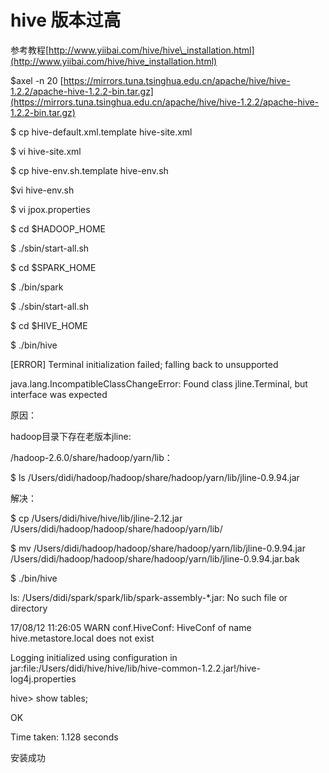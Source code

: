 # hive 版本过高

参考教程[http://www.yiibai.com/hive/hive\_installation.html](http://www.yiibai.com/hive/hive_installation.html)

$axel -n 20 [https://mirrors.tuna.tsinghua.edu.cn/apache/hive/hive-1.2.2/apache-hive-1.2.2-bin.tar.gz](https://mirrors.tuna.tsinghua.edu.cn/apache/hive/hive-1.2.2/apache-hive-1.2.2-bin.tar.gz)

$ cp hive-default.xml.template hive-site.xml

$ vi hive-site.xml

$ cp hive-env.sh.template hive-env.sh

$vi hive-env.sh

$ vi jpox.properties

$  cd $HADOOP\_HOME

$ ./sbin/start-all.sh

$  cd $SPARK\_HOME

$  ./bin/spark

$  ./sbin/start-all.sh

$  cd $HIVE\_HOME

$  ./bin/hive

\[ERROR\] Terminal initialization failed; falling back to unsupported

java.lang.IncompatibleClassChangeError: Found class jline.Terminal, but interface was expected

原因：

hadoop目录下存在老版本jline:

/hadoop-2.6.0/share/hadoop/yarn/lib：

$    ls /Users/didi/hadoop/hadoop/share/hadoop/yarn/lib/jline-0.9.94.jar

解决：

$ cp /Users/didi/hive/hive/lib/jline-2.12.jar /Users/didi/hadoop/hadoop/share/hadoop/yarn/lib/

$ mv /Users/didi/hadoop/hadoop/share/hadoop/yarn/lib/jline-0.9.94.jar /Users/didi/hadoop/hadoop/share/hadoop/yarn/lib/jline-0.9.94.jar.bak

$ ./bin/hive

ls: /Users/didi/spark/spark/lib/spark-assembly-\*.jar: No such file or directory

17/08/12 11:26:05 WARN conf.HiveConf: HiveConf of name hive.metastore.local does not exist



Logging initialized using configuration in jar:file:/Users/didi/hive/hive/lib/hive-common-1.2.2.jar!/hive-log4j.properties

hive&gt; show tables;

OK

Time taken: 1.128 seconds

安装成功






